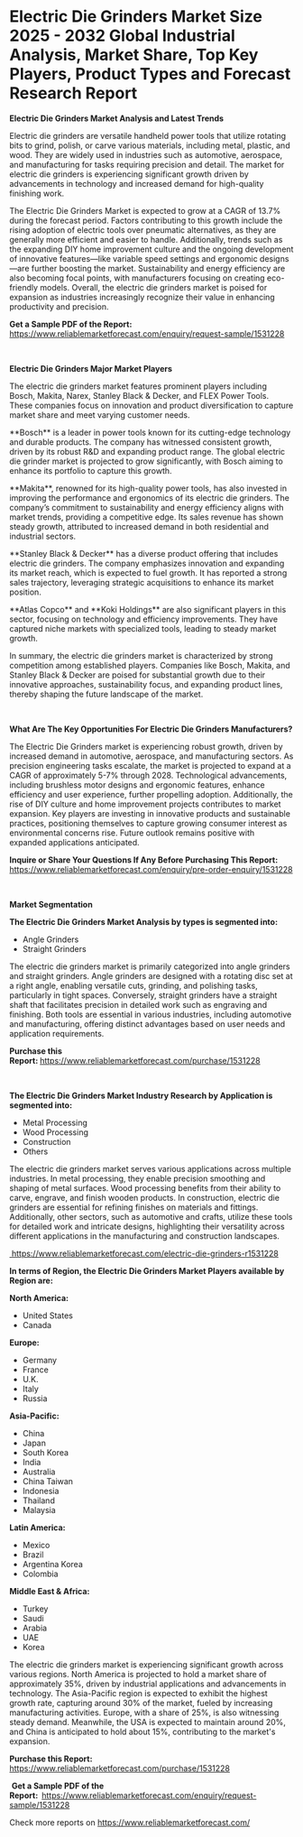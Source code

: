 <p><h1>Electric Die Grinders Market Size 2025 - 2032 Global Industrial Analysis, Market Share, Top Key Players, Product Types and Forecast Research Report</h1></p><p><strong>Electric Die Grinders Market Analysis and Latest Trends</strong></p>
<p><p>Electric die grinders are versatile handheld power tools that utilize rotating bits to grind, polish, or carve various materials, including metal, plastic, and wood. They are widely used in industries such as automotive, aerospace, and manufacturing for tasks requiring precision and detail. The market for electric die grinders is experiencing significant growth driven by advancements in technology and increased demand for high-quality finishing work.</p><p>The Electric Die Grinders Market is expected to grow at a CAGR of 13.7% during the forecast period. Factors contributing to this growth include the rising adoption of electric tools over pneumatic alternatives, as they are generally more efficient and easier to handle. Additionally, trends such as the expanding DIY home improvement culture and the ongoing development of innovative features—like variable speed settings and ergonomic designs—are further boosting the market. Sustainability and energy efficiency are also becoming focal points, with manufacturers focusing on creating eco-friendly models. Overall, the electric die grinders market is poised for expansion as industries increasingly recognize their value in enhancing productivity and precision.</p></p>
<p><strong>Get a Sample PDF of the Report:&nbsp;</strong> <a href="https://www.reliablemarketforecast.com/enquiry/request-sample/1531228?utm_campaign=2392&utm_medium=2&utm_source=Github&utm_content=ia&utm_term=18022025&utm_id=electric-die-grinders">https://www.reliablemarketforecast.com/enquiry/request-sample/1531228</a></p>
<p>&nbsp;</p>
<p><strong>Electric Die Grinders Major Market Players</strong></p>
<p><p>The electric die grinders market features prominent players including Bosch, Makita, Narex, Stanley Black & Decker, and FLEX Power Tools. These companies focus on innovation and product diversification to capture market share and meet varying customer needs.</p><p>**Bosch** is a leader in power tools known for its cutting-edge technology and durable products. The company has witnessed consistent growth, driven by its robust R&D and expanding product range. The global electric die grinder market is projected to grow significantly, with Bosch aiming to enhance its portfolio to capture this growth.</p><p>**Makita**, renowned for its high-quality power tools, has also invested in improving the performance and ergonomics of its electric die grinders. The company’s commitment to sustainability and energy efficiency aligns with market trends, providing a competitive edge. Its sales revenue has shown steady growth, attributed to increased demand in both residential and industrial sectors.</p><p>**Stanley Black & Decker** has a diverse product offering that includes electric die grinders. The company emphasizes innovation and expanding its market reach, which is expected to fuel growth. It has reported a strong sales trajectory, leveraging strategic acquisitions to enhance its market position.</p><p>**Atlas Copco** and **Koki Holdings** are also significant players in this sector, focusing on technology and efficiency improvements. They have captured niche markets with specialized tools, leading to steady market growth.</p><p>In summary, the electric die grinders market is characterized by strong competition among established players. Companies like Bosch, Makita, and Stanley Black & Decker are poised for substantial growth due to their innovative approaches, sustainability focus, and expanding product lines, thereby shaping the future landscape of the market.</p></p>
<p>&nbsp;</p>
<p><strong>What Are The Key Opportunities For Electric Die Grinders Manufacturers?</strong></p>
<p><p>The Electric Die Grinders market is experiencing robust growth, driven by increased demand in automotive, aerospace, and manufacturing sectors. As precision engineering tasks escalate, the market is projected to expand at a CAGR of approximately 5-7% through 2028. Technological advancements, including brushless motor designs and ergonomic features, enhance efficiency and user experience, further propelling adoption. Additionally, the rise of DIY culture and home improvement projects contributes to market expansion. Key players are investing in innovative products and sustainable practices, positioning themselves to capture growing consumer interest as environmental concerns rise. Future outlook remains positive with expanded applications anticipated.</p></p>
<p><strong>Inquire or Share Your Questions If Any Before Purchasing This Report:</strong> <a href="https://www.reliablemarketforecast.com/enquiry/pre-order-enquiry/1531228?utm_campaign=2392&utm_medium=2&utm_source=Github&utm_content=ia&utm_term=18022025&utm_id=electric-die-grinders">https://www.reliablemarketforecast.com/enquiry/pre-order-enquiry/1531228</a></p>
<p>&nbsp;</p>
<p><strong>Market Segmentation</strong></p>
<p><strong>The Electric Die Grinders Market Analysis by types is segmented into:</strong></p>
<p><ul><li>Angle Grinders</li><li>Straight Grinders</li></ul></p>
<p><p>The electric die grinders market is primarily categorized into angle grinders and straight grinders. Angle grinders are designed with a rotating disc set at a right angle, enabling versatile cuts, grinding, and polishing tasks, particularly in tight spaces. Conversely, straight grinders have a straight shaft that facilitates precision in detailed work such as engraving and finishing. Both tools are essential in various industries, including automotive and manufacturing, offering distinct advantages based on user needs and application requirements.</p></p>
<p><strong>Purchase this Report:&nbsp;</strong><a href="https://www.reliablemarketforecast.com/purchase/1531228?utm_campaign=2392&utm_medium=2&utm_source=Github&utm_content=ia&utm_term=18022025&utm_id=electric-die-grinders">https://www.reliablemarketforecast.com/purchase/1531228</a></p>
<p>&nbsp;</p>
<p><strong>The Electric Die Grinders Market Industry Research by Application is segmented into:</strong></p>
<p><ul><li>Metal Processing</li><li>Wood Processing</li><li>Construction</li><li>Others</li></ul></p>
<p><p>The electric die grinders market serves various applications across multiple industries. In metal processing, they enable precision smoothing and shaping of metal surfaces. Wood processing benefits from their ability to carve, engrave, and finish wooden products. In construction, electric die grinders are essential for refining finishes on materials and fittings. Additionally, other sectors, such as automotive and crafts, utilize these tools for detailed work and intricate designs, highlighting their versatility across different applications in the manufacturing and construction landscapes.</p></p>
<p><a href="https://www.reliablemarketforecast.com/electric-die-grinders-r1531228?utm_campaign=2392&utm_medium=2&utm_source=Github&utm_content=ia&utm_term=18022025&utm_id=electric-die-grinders">&nbsp;https://www.reliablemarketforecast.com/electric-die-grinders-r1531228</a></p>
<p><strong>In terms of Region, the Electric Die Grinders Market Players available by Region are:</strong></p>
<p>
    <p> <strong> North America: </strong>
        <ul>
            <li>United States</li>
            <li>Canada</li>
        </ul>
        </p> 
    <p> <strong> Europe: </strong>
        <ul>
            <li>Germany</li>
            <li>France</li>
            <li>U.K.</li>
            <li>Italy</li>
            <li>Russia</li>
        </ul>
        </p> 
    <p> <strong> Asia-Pacific: </strong>
        <ul>
            <li>China</li>
            <li>Japan</li>
            <li>South Korea</li>
            <li>India</li>
            <li>Australia</li>
            <li>China Taiwan</li>
            <li>Indonesia</li>
            <li>Thailand</li>
            <li>Malaysia</li>
        </ul>
        </p> 
    <p> <strong> Latin America: </strong>
        <ul>
            <li>Mexico</li>
            <li>Brazil</li>
            <li>Argentina Korea</li>
            <li>Colombia</li>
        </ul>
        </p> 
    <p> <strong> Middle East & Africa: </strong>
        <ul>
            <li>Turkey</li>
            <li>Saudi</li>
            <li>Arabia</li>
            <li>UAE</li>
            <li>Korea</li>
        </ul>
    </p>
    </p>
<p><p>The electric die grinders market is experiencing significant growth across various regions. North America is projected to hold a market share of approximately 35%, driven by industrial applications and advancements in technology. The Asia-Pacific region is expected to exhibit the highest growth rate, capturing around 30% of the market, fueled by increasing manufacturing activities. Europe, with a share of 25%, is also witnessing steady demand. Meanwhile, the USA is expected to maintain around 20%, and China is anticipated to hold about 15%, contributing to the market's expansion.</p></p>
<p><strong>Purchase this Report: </strong><a href="https://www.reliablemarketforecast.com/purchase/1531228?utm_campaign=2392&utm_medium=2&utm_source=Github&utm_content=ia&utm_term=18022025&utm_id=electric-die-grinders">https://www.reliablemarketforecast.com/purchase/1531228</a></p>
<p>&nbsp;<strong>Get a Sample PDF of the Report:&nbsp;&nbsp;</strong><a href="https://www.reliablemarketforecast.com/enquiry/request-sample/1531228?utm_campaign=2392&utm_medium=2&utm_source=Github&utm_content=ia&utm_term=18022025&utm_id=electric-die-grinders">https://www.reliablemarketforecast.com/enquiry/request-sample/1531228</a></p>
<p><strong></strong></p>
<p>Check more reports on <a href="https://www.reliablemarketforecast.com/?utm_campaign=2392&utm_medium=2&utm_source=Github&utm_content=ia&utm_term=18022025&utm_id=electric-die-grinders">https://www.reliablemarketforecast.com/</a></p>